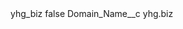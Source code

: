 <?xml version="1.0" encoding="UTF-8"?>
<CustomMetadata xmlns="http://soap.sforce.com/2006/04/metadata" xmlns:xsi="http://www.w3.org/2001/XMLSchema-instance" xmlns:xsd="http://www.w3.org/2001/XMLSchema">
    <label>yhg_biz</label>
    <protected>false</protected>
    <values>
        <field>Domain_Name__c</field>
        <value xsi:type="xsd:string">yhg.biz</value>
    </values>
</CustomMetadata>

